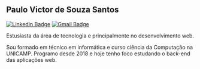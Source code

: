 ## Paulo Victor de Souza Santos

[![Linkedin Badge](https://img.shields.io/badge/-Paulo%20Santos-blue?style=flat-square&logo=Linkedin&logoColor=white&link=https://www.linkedin.com/in/paulo-victor-santos/)](https://www.linkedin.com/in/paulo-victor-santos/) 
[![Gmail Badge](https://img.shields.io/badge/-paulovictorsantos0@gmail.com-red?style=flat-square&logo=Gmail&logoColor=white&link=mailto:diego.schell.f@gmail.com)](mailto:paulovictorsantos0@gmail.com)

Estusiasta da área de tecnologia e principalmente no desenvolvimento web. 

Sou formado em técnico em informática e curso ciência da Computação na UNICAMP. Programo desde 2018 e hoje tenho foco estudando o back-end das aplicações web.
